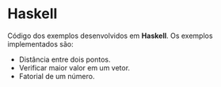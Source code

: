 # Haskell

Código dos exemplos desenvolvidos em **Haskell**.
Os exemplos implementados são:

- Distância entre dois pontos.
- Verificar maior valor em um vetor.
- Fatorial de um número.
